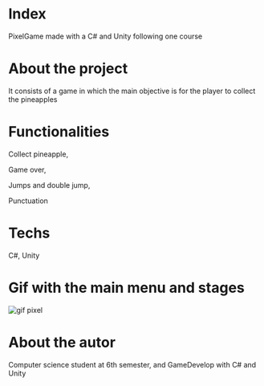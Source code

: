 # Index
PixelGame made with a C# and Unity following one course

# About the project
It consists of a game in which the main objective is for the player to collect the pineapples

# Functionalities
Collect pineapple,

Game over,

Jumps and double jump,

Punctuation

# Techs
 C#,
 Unity

# Gif with the main menu and stages
![gif pixel](https://user-images.githubusercontent.com/99060199/173958350-cdbe9889-0f6d-4196-9946-ccce3094d6ca.gif)

# About the autor

Computer science student at 6th semester, and GameDevelop with C# and Unity
